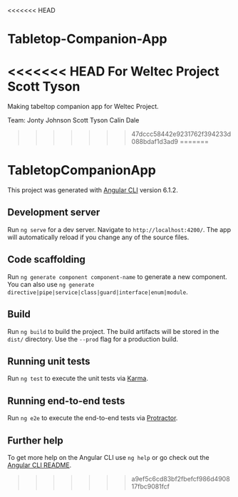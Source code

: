 <<<<<<< HEAD
# Tabletop-Companion-App
<<<<<<< HEAD
For Weltec Project
Scott Tyson
=======
Making tabeltop companion app for Weltec Project.

Team:
Jonty Johnson
Scott Tyson
Calin Dale
>>>>>>> 47dccc58442e9231762f394233d088bdaf1d3ad9
=======
# TabletopCompanionApp

This project was generated with [Angular CLI](https://github.com/angular/angular-cli) version 6.1.2.

## Development server

Run `ng serve` for a dev server. Navigate to `http://localhost:4200/`. The app will automatically reload if you change any of the source files.

## Code scaffolding

Run `ng generate component component-name` to generate a new component. You can also use `ng generate directive|pipe|service|class|guard|interface|enum|module`.

## Build

Run `ng build` to build the project. The build artifacts will be stored in the `dist/` directory. Use the `--prod` flag for a production build.

## Running unit tests

Run `ng test` to execute the unit tests via [Karma](https://karma-runner.github.io).

## Running end-to-end tests

Run `ng e2e` to execute the end-to-end tests via [Protractor](http://www.protractortest.org/).

## Further help

To get more help on the Angular CLI use `ng help` or go check out the [Angular CLI README](https://github.com/angular/angular-cli/blob/master/README.md).
>>>>>>> a9ef5c6cd83bf2fbefcf986d490817fbc9081fcf
